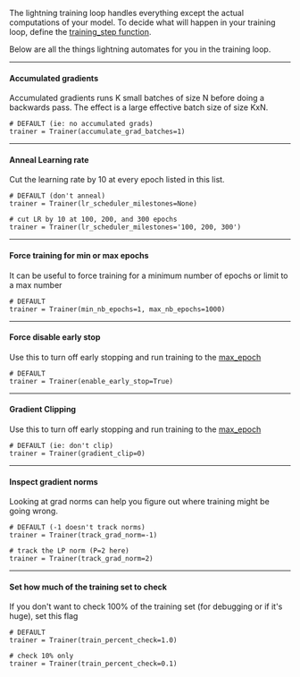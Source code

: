The lightning training loop handles everything except the actual computations of your model. To decide what will happen in your training loop, define the [training_step function](../../Pytorch-lightning/LightningModule/#training_step).

Below are all the things lightning automates for you in the training loop.

---
#### Accumulated gradients  
Accumulated gradients runs K small batches of size N before doing a backwards pass. The effect is a large effective batch size of size KxN. 

``` {.python}
# DEFAULT (ie: no accumulated grads)
trainer = Trainer(accumulate_grad_batches=1)
```

---
#### Anneal Learning rate
Cut the learning rate by 10 at every epoch listed in this list.
``` {.python}
# DEFAULT (don't anneal)
trainer = Trainer(lr_scheduler_milestones=None)

# cut LR by 10 at 100, 200, and 300 epochs 
trainer = Trainer(lr_scheduler_milestones='100, 200, 300')
```

---
#### Force training for min or max epochs
It can be useful to force training for a minimum number of epochs or limit to a max number
``` {.python}
# DEFAULT
trainer = Trainer(min_nb_epochs=1, max_nb_epochs=1000)
```

---
#### Force disable early stop 
Use this to turn off early stopping and run training to the [max_epoch](#force-training-for-min-or-max-epochs)
``` {.python}
# DEFAULT
trainer = Trainer(enable_early_stop=True)
```

---
#### Gradient Clipping 
Use this to turn off early stopping and run training to the [max_epoch](#force-training-for-min-or-max-epochs)
``` {.python}
# DEFAULT (ie: don't clip)
trainer = Trainer(gradient_clip=0)
```



---
#### Inspect gradient norms
Looking at grad norms can help you figure out where training might be going wrong.
``` {.python}
# DEFAULT (-1 doesn't track norms)
trainer = Trainer(track_grad_norm=-1)

# track the LP norm (P=2 here)
trainer = Trainer(track_grad_norm=2)
```


---
#### Set how much of the training set to check
If you don't want to check 100% of the training set (for debugging or if it's huge), set this flag
``` {.python}
# DEFAULT
trainer = Trainer(train_percent_check=1.0)

# check 10% only
trainer = Trainer(train_percent_check=0.1)
```
